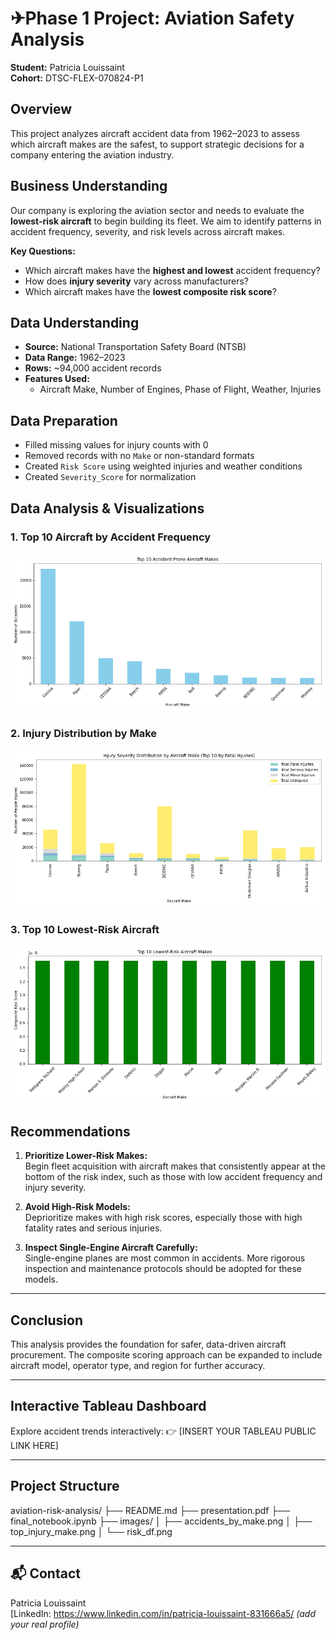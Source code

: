 # ✈Phase 1 Project: Aviation Safety Analysis

**Student:** Patricia Louissaint  
**Cohort:** DTSC-FLEX-070824-P1

## Overview

This project analyzes aircraft accident data from 1962–2023 to assess which aircraft makes are the safest, to support strategic decisions for a company entering the aviation industry.

## Business Understanding

Our company is exploring the aviation sector and needs to evaluate the **lowest-risk aircraft** to begin building its fleet. We aim to identify patterns in accident frequency, severity, and risk levels across aircraft makes.

**Key Questions:**
- Which aircraft makes have the **highest and lowest** accident frequency?
- How does **injury severity** vary across manufacturers?
- Which aircraft makes have the **lowest composite risk score**?

## Data Understanding

- **Source:** National Transportation Safety Board (NTSB)
- **Data Range:** 1962–2023
- **Rows:** ~94,000 accident records
- **Features Used:**
  - Aircraft Make, Number of Engines, Phase of Flight, Weather, Injuries

## Data Preparation

- Filled missing values for injury counts with 0
- Removed records with no `Make` or non-standard formats
- Created `Risk Score` using weighted injuries and weather conditions
- Created `Severity_Score` for normalization

## Data Analysis & Visualizations

### 1. Top 10 Aircraft by Accident Frequency  
![Accidents by Make](images/accidents_by_make.png)

### 2. Injury Distribution by Make  
![Top Injury Makes](images/top_injury_make.png)

### 3. Top 10 Lowest-Risk Aircraft  
![Lowest Risk Aircraft](images/risk_df.png)

## Recommendations

1. **Prioritize Lower-Risk Makes:**  
   Begin fleet acquisition with aircraft makes that consistently appear at the bottom of the risk index, such as those with low accident frequency and injury severity.

2. **Avoid High-Risk Models:**  
   Deprioritize makes with high risk scores, especially those with high fatality rates and serious injuries.

3. **Inspect Single-Engine Aircraft Carefully:**  
   Single-engine planes are most common in accidents. More rigorous inspection and maintenance protocols should be adopted for these models.

---

## Conclusion

This analysis provides the foundation for safer, data-driven aircraft procurement. The composite scoring approach can be expanded to include aircraft model, operator type, and region for further accuracy.

---

## Interactive Tableau Dashboard

Explore accident trends interactively:
👉 [INSERT YOUR TABLEAU PUBLIC LINK HERE]

---

## Project Structure

aviation-risk-analysis/
├──  README.md
├──  presentation.pdf
├──  final_notebook.ipynb
├──  images/
│ ├── accidents_by_make.png
│ ├── top_injury_make.png
│ └── risk_df.png



---

## 📬 Contact

Patricia Louissaint  
[LinkedIn: https://www.linkedin.com/in/patricia-louissaint-831666a5/ *(add your real profile)*
